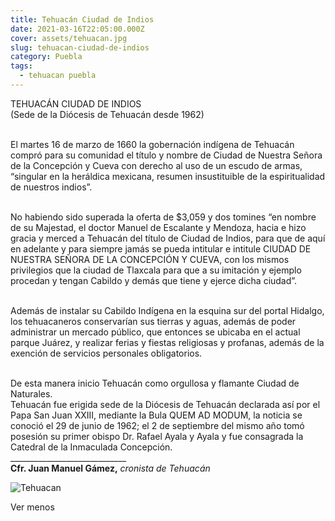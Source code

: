 ```yaml
---
title: Tehuacán Ciudad de Indios
date: 2021-03-16T22:05:00.000Z
cover: assets/tehuacan.jpg
slug: tehuacan-ciudad-de-indios
category: Puebla
tags:
  - tehuacan puebla
---
```

TEHUACÁN CIUDAD DE INDIOS\
(Sede de la Diócesis de Tehuacán desde 1962)

\
El martes 16 de marzo de 1660 la gobernación indígena de Tehuacán compró para su comunidad el título y nombre de Ciudad de Nuestra Señora de la Concepción y Cueva con derecho al uso de un escudo de armas, “singular en la heráldica mexicana, resumen insustituible de la espiritualidad de nuestros indios”.

\
No habiendo sido superada la oferta de $3,059 y dos tomines “en nombre de su Majestad, el doctor Manuel de Escalante y Mendoza, hacia e hizo gracia y merced a Tehuacán del título de Ciudad de Indios, para que de aquí en adelante y para siempre jamás se pueda intitular e intitule CIUDAD DE NUESTRA SEÑORA DE LA CONCEPCIÓN Y CUEVA, con los mismos privilegios que la ciudad de Tlaxcala para que a su imitación y ejemplo procedan y tengan Cabildo y demás que tiene y ejerce dicha ciudad”.

\
Además de instalar su Cabildo Indígena en la esquina sur del portal Hidalgo, los tehuacaneros conservarían sus tierras y aguas, además de poder administrar un mercado público, que entonces se ubicaba en el actual parque Juárez, y realizar ferias y fiestas religiosas y profanas, además de la exención de servicios personales obligatorios.

\
De esta manera inicio Tehuacán como orgullosa y flamante Ciudad de Naturales.\
Tehuacán fue erigida sede de la Diócesis de Tehuacán declarada así por el Papa San Juan XXIII, mediante la Bula QUEM AD MODUM, la noticia se conoció el 29 de junio de 1962; el 2 de septiembre del mismo año tomó posesión su primer obispo Dr. Rafael Ayala y Ayala y fue consagrada la Catedral de la Inmaculada Concepción.\
\_\_\_\_\_\_\_\_\_\_\_\_\_\_\_\_\_\_\_\_\_\_\_\_\_\_\_\__\
**Cfr. Juan Manuel Gámez,** *cronista de Tehuacán*

![Tehuacan](assets/tehuacan.jpg "Tehuacan, Puebla")

Ver menos